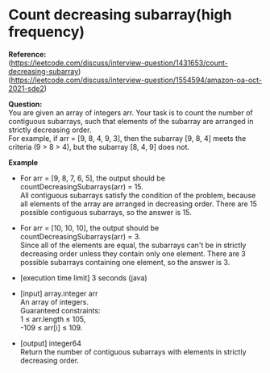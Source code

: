 # Count decreasing subarray(high frequency)  

**Reference:**  
(https://leetcode.com/discuss/interview-question/1431653/count-decreasing-subarray)  
(https://leetcode.com/discuss/interview-question/1554594/amazon-oa-oct-2021-sde2)  

**Question:**  
You are given an array of integers arr. Your task is to count the number of contiguous subarrays, such that elements of the subarray are arranged in strictly decreasing order.  
For example, if arr = [9, 8, 4, 9, 3], then the subarray [9, 8, 4] meets the criteria (9 > 8 > 4), but the subarray [8, 4, 9] does not.  

**Example**  
* For arr = [9, 8, 7, 6, 5], the output should be countDecreasingSubarrays(arr) = 15.  
All contiguous subarrays satisfy the condition of the problem, because all elements of the array are arranged in decreasing order. There are 15 possible contiguous subarrays, so the answer is 15.  

* For arr = [10, 10, 10], the output should be countDecreasingSubarrays(arr) = 3.  
Since all of the elements are equal, the subarrays can't be in strictly decreasing order unless they contain only one element. There are 3 possible subarrays containing one element, so the answer is 3.  

* [execution time limit] 3 seconds (java)  

* [input] array.integer arr  
An array of integers.  
Guaranteed constraints:  
1 ≤ arr.length ≤ 105,  
-109 ≤ arr[i] ≤ 109.  

* [output] integer64  
Return the number of contiguous subarrays with elements in strictly decreasing order.  